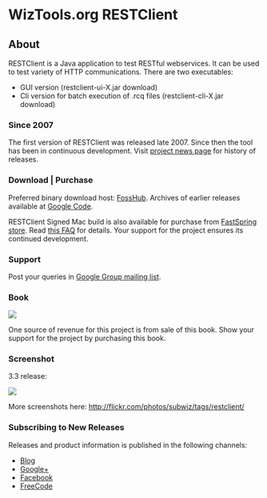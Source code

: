 # WizTools.org RESTClient

## About

RESTClient is a Java application to test RESTful webservices. It can be used to test variety of HTTP communications. There are two executables:

* GUI version (restclient-ui-X.jar download)
* Cli version for batch execution of .rcq files (restclient-cli-X.jar download)

### Since 2007

The first version of RESTClient was released late 2007. Since then the tool has been in continuous development. Visit [project news page](https://github.com/wiztools/rest-client/wiki/News) for history of releases.

### Download | Purchase

Preferred binary download host: [FossHub](http://code.fosshub.com/WizToolsorg-RESTClient/downloads). Archives of earlier releases available at [Google Code](https://code.google.com/p/rest-client/downloads/list).

RESTClient Signed Mac build is also available for purchase from [FastSpring store](http://sites.fastspring.com/wiztools/product/restclient). Read [this FAQ](https://github.com/wiztools/rest-client/wiki/Mac-Build-FAQ) for details. Your support for the project ensures its continued development.

### Support

Post your queries in [Google Group mailing list](https://groups.google.com/forum/#!forum/rest-client).

### Book

[![](http://books.wiztools.org/restclient-book/restclient-book-small.jpg)](http://www.amazon.com/dp/B00D9IIGP6?tag=wiztooorg-20)

One source of revenue for this project is from sale of this book. Show your support for the project by purchasing this book.

### Screenshot

3.3 release:

[![](http://farm4.staticflickr.com/3688/13246417915_202a0841c0_b.jpg)](http://www.flickr.com/photos/subwiz/13246417915/)

More screenshots here: http://flickr.com/photos/subwiz/tags/restclient/

### Subscribing to New Releases

Releases and product information is published in the following channels:

* [Blog](http://blog.wiztools.org/)
* [Google+](https://plus.google.com/b/107749935334365269480/)
* [Facebook](https://www.facebook.com/wiztools.org)
* [FreeCode](http://freecode.com/projects/restclient/)

